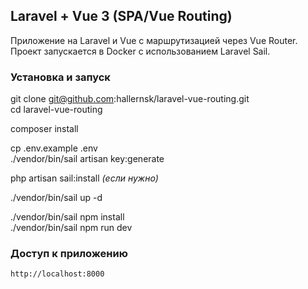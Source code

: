 ## Laravel + Vue 3 (SPA/Vue Routing)

Приложение на Laravel и Vue с маршрутизацией через Vue Router.  
Проект запускается в Docker с использованием Laravel Sail.

### Установка и запуск

git clone git@github.com:hallernsk/laravel-vue-routing.git   
cd laravel-vue-routing

composer install

cp .env.example .env  
./vendor/bin/sail artisan key:generate

php artisan sail:install    *(если нужно)*

./vendor/bin/sail up -d

./vendor/bin/sail npm install  
./vendor/bin/sail npm run dev

### Доступ к приложению

    http://localhost:8000
